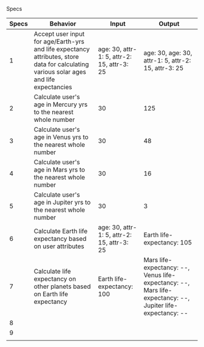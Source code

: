 Specs

|  Specs | Behavior | Input | Output |
|---|---|---|---|
| 1 | Accept user input for age/Earth-yrs and life expectancy attributes, store data for calculating various solar ages and life expectancies | age: 30, attr-1: 5, attr-2: 15, attr-3: 25 | age: 30, age: 30, attr-1: 5, attr-2: 15, attr-3: 25 |
| 2 | Calculate user's age in Mercury yrs to the nearest whole number | 30 | 125 |
| 3 | Calculate user's age in Venus yrs to the nearest whole number | 30 | 48 |
| 4 | Calculate user's age in Mars yrs to the nearest whole number | 30 | 16 |
| 5 | Calculate user's age in Jupiter yrs to the nearest whole number | 30 | 3 |
| 6 | Calculate Earth life expectancy based on user attributes | age: 30, attr-1: 5, attr-2: 15, attr-3: 25 | Earth life-expectancy: 105 |
| 7 | Calculate life expectancy on other planets based on Earth life expectancy | Earth life-expectancy: 100 | Mars life-expectancy: --, Venus life-expectancy: --, Mars life-expectancy: --, Jupiter life-expectancy: -- |
| 8 |   |   |   |
| 9 |   |   |   |
|   |   |   |   |
